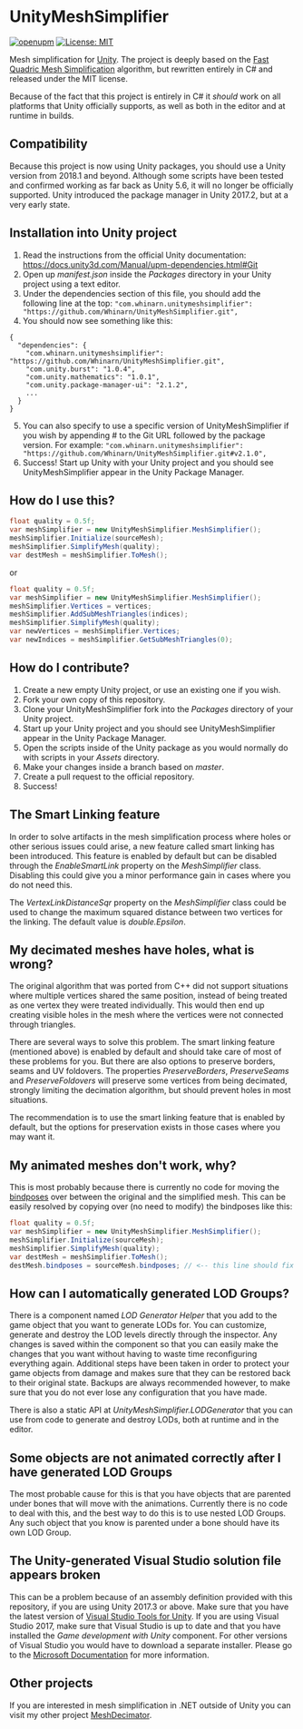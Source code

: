 # UnityMeshSimplifier
[![openupm](https://img.shields.io/npm/v/com.whinarn.unitymeshsimplifier?label=openupm&registry_uri=https://package.openupm.com)](https://openupm.com/packages/com.whinarn.unitymeshsimplifier/)
[![License: MIT](https://img.shields.io/badge/License-MIT-brightgreen.svg)](https://github.com/Whinarn/UnityMeshSimplifier/blob/master/LICENSE.md)

Mesh simplification for [Unity](https://unity3d.com/). The project is deeply based on the [Fast Quadric Mesh Simplification](https://github.com/sp4cerat/Fast-Quadric-Mesh-Simplification) algorithm, but rewritten entirely in C# and released under the MIT license.

Because of the fact that this project is entirely in C# it *should* work on all platforms that Unity officially supports, as well as both in the editor and at runtime in builds.

## Compatibility
Because this project is now using Unity packages, you should use a Unity version from 2018.1 and beyond.
Although some scripts have been tested and confirmed working as far back as Unity 5.6, it will no longer be officially supported.
Unity introduced the package manager in Unity 2017.2, but at a very early state.

## Installation into Unity project
1. Read the instructions from the official Unity documentation: https://docs.unity3d.com/Manual/upm-dependencies.html#Git
2. Open up *manifest.json* inside the *Packages* directory in your Unity project using a text editor.
3. Under the dependencies section of this file, you should add the following line at the top:
```"com.whinarn.unitymeshsimplifier": "https://github.com/Whinarn/UnityMeshSimplifier.git",```
4. You should now see something like this:
```
{
  "dependencies": {
    "com.whinarn.unitymeshsimplifier": "https://github.com/Whinarn/UnityMeshSimplifier.git",
    "com.unity.burst": "1.0.4",
    "com.unity.mathematics": "1.0.1",
    "com.unity.package-manager-ui": "2.1.2",
    ...
  }
}
```
5. You can also specify to use a specific version of UnityMeshSimplifier if you wish by appending # to the Git URL followed by the package version. For example:
```"com.whinarn.unitymeshsimplifier": "https://github.com/Whinarn/UnityMeshSimplifier.git#v2.1.0",```
6. Success! Start up Unity with your Unity project and you should see UnityMeshSimplifier appear in the Unity Package Manager.

## How do I use this?
```c#
float quality = 0.5f;
var meshSimplifier = new UnityMeshSimplifier.MeshSimplifier();
meshSimplifier.Initialize(sourceMesh);
meshSimplifier.SimplifyMesh(quality);
var destMesh = meshSimplifier.ToMesh();
```

or

```c#
float quality = 0.5f;
var meshSimplifier = new UnityMeshSimplifier.MeshSimplifier();
meshSimplifier.Vertices = vertices;
meshSimplifier.AddSubMeshTriangles(indices);
meshSimplifier.SimplifyMesh(quality);
var newVertices = meshSimplifier.Vertices;
var newIndices = meshSimplifier.GetSubMeshTriangles(0);
```

## How do I contribute?
1. Create a new empty Unity project, or use an existing one if you wish.
2. Fork your own copy of this repository.
2. Clone your UnityMeshSimplifier fork into the *Packages* directory of your Unity project.
3. Start up your Unity project and you should see UnityMeshSimplifier appear in the Unity Package Manager.
4. Open the scripts inside of the Unity package as you would normally do with scripts in your *Assets* directory.
5. Make your changes inside a branch based on *master*.
6. Create a pull request to the official repository.
7. Success!

## The Smart Linking feature
In order to solve artifacts in the mesh simplification process where holes or other serious issues could arise, a new feature called smart linking has been introduced. This feature is enabled by default but can be disabled through the *EnableSmartLink* property on the *MeshSimplifier* class. Disabling this could give you a minor performance gain in cases where you do not need this.

The *VertexLinkDistanceSqr* property on the *MeshSimplifier* class could be used to change the maximum squared distance between two vertices for the linking. The default value is *double.Epsilon*.

## My decimated meshes have holes, what is wrong?
The original algorithm that was ported from C++ did not support situations where multiple vertices shared the same position, instead of being treated as one vertex they were treated individually. This would then end up creating visible holes in the mesh where the vertices were not connected through triangles.

There are several ways to solve this problem. The smart linking feature (mentioned above) is enabled by default and should take care of most of these problems for you. But there are also options to preserve borders, seams and UV foldovers. The properties *PreserveBorders*, *PreserveSeams* and *PreserveFoldovers* will preserve some vertices from being decimated, strongly limiting the decimation algorithm, but should prevent holes in most situations.

The recommendation is to use the smart linking feature that is enabled by default, but the options for preservation exists in those cases where you may want it.

## My animated meshes don't work, why?
This is most probably because there is currently no code for moving the [bindposes](https://docs.unity3d.com/ScriptReference/Mesh-bindposes.html) over between the original and the simplified mesh. This can be easily resolved by copying over (no need to modify) the bindposes like this:

```c#
float quality = 0.5f;
var meshSimplifier = new UnityMeshSimplifier.MeshSimplifier();
meshSimplifier.Initialize(sourceMesh);
meshSimplifier.SimplifyMesh(quality);
var destMesh = meshSimplifier.ToMesh();
destMesh.bindposes = sourceMesh.bindposes; // <-- this line should fix your issue
```

## How can I automatically generated LOD Groups?
There is a component named *LOD Generator Helper* that you add to the game object that you want to generate LODs for. You can customize, generate and destroy the LOD levels directly through the inspector. Any changes is saved within the component so that you can easily make the changes that you want without having to waste time reconfiguring everything again. Additional steps have been taken in order to protect your game objects from damage and makes sure that they can be restored back to their original state. Backups are always recommended however, to make sure that you do not ever lose any configuration that you have made.

There is also a static API at *UnityMeshSimplifier.LODGenerator* that you can use from code to generate and destroy LODs, both at runtime and in the editor.

## Some objects are not animated correctly after I have generated LOD Groups
The most probable cause for this is that you have objects that are parented under bones that will move with the animations. Currently there is no code to deal with this, and the best way to do this is to use nested LOD Groups. Any such object that you know is parented under a bone should have its own LOD Group.

## The Unity-generated Visual Studio solution file appears broken
This can be a problem because of an assembly definition provided with this repository, if you are using Unity 2017.3 or above. Make sure that you have the latest version of [Visual Studio Tools for Unity](https://www.visualstudio.com/vs/unity-tools/). If you are using Visual Studio 2017, make sure that Visual Studio is up to date and that you have installed the *Game development with Unity* component. For other versions of Visual Studio you would have to download a separate installer. Please go to the [Microsoft Documentation](https://docs.microsoft.com/en-us/visualstudio/cross-platform/getting-started-with-visual-studio-tools-for-unity) for more information.

## Other projects
If you are interested in mesh simplification in .NET outside of Unity you can visit my other project [MeshDecimator](https://github.com/Whinarn/MeshDecimator).
